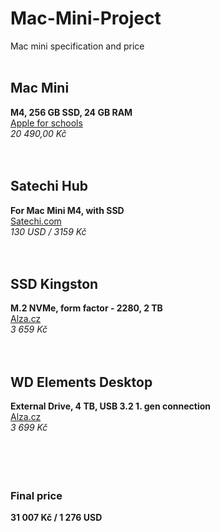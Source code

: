 # Mac-Mini-Project
Mac mini specification and price
<br>
<br>

## Mac Mini
**M4, 256 GB SSD, 24 GB RAM** <br>
[Apple for schools](https://www.apple.com/cz-edu/shop/buy-mac/mac-mini/%C4%8Dip-apple-m4-s-10j%C3%A1drov%C3%BDm-cpu-a-10j%C3%A1drov%C3%BDm-gpu-16-gb-pam%C4%9Bti-256gb) <br>
*20 490,00 Kč*
<br>
<br>
<br>
## Satechi Hub
**For Mac Mini M4, with SSD** <br>
[Satechi.com](https://satechi.net/products/mac-mini-m4-stand-hub-with-ssd-enclosure) <br>
*130 USD / 3159 Kč*
<br>
<br>
<br>
## SSD Kingston
**M.2 NVMe, form factor - 2280, 2 TB**<br>
[Alza.cz](https://www.alza.cz/kingston-fury-renegade-nvme-2tb-d6817202.htm#parameters) <br>
*3 659 Kč*
<br>
<br>
<br>
## WD Elements Desktop
**External Drive, 4 TB, USB 3.2 1. gen connection**<br>
[Alza.cz](https://www.alza.cz/wd-elements-desktop-4tb-d1480690.htm)<br>
*3 699 Kč*<br>
<br>
<br>
<br>
<br>
### Final price
**31 007 Kč / 1 276 USD**
